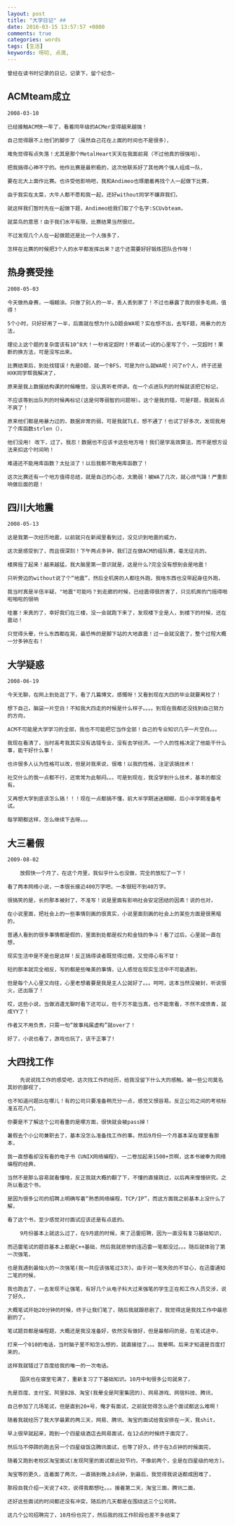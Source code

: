 ```yaml
---
layout: post 
title: "大学日记" ##
date: 2016-03-15 13:57:57 +0800
comments: true
categories: words
tags: [生活]
keywords: 唠叨, 点滴, 
---
```

	曾经在读书时记录的日记，记录下，留个纪念~

<!-- more -->
## ACMteam成立 ##
	2008-03-10  
	
	已经接触ACM快一年了，看着同年级的ACMer变得越来越强！  

	自己觉得跟不上他们的脚步了（虽然自己花在上面的时间也不是很多），  

	难免觉得有点失落！尤其是那个MetalHeart天天在我面前晃（不过他真的很强哈），  

	把我搞得心神不宁的。他作比赛是最积极的，这次他联系好了其他两个强人组成一队，  

	要在北大上面作比赛。也许受他影响吧，我和Andimeo也琢磨着再找个人一起做下比赛，  

	由于我实在太菜，大牛人都不愿和我一起，还好without同学不嫌弃我们，  

	就这样我们暂时先在一起做下题，Andimeo给我们取了个名字:SCUvbteam，  

	就菜鸟的意思！由于我们水平有限，比赛结果当然很烂。 

	不过发现几个人在一起做题还是比一个人强多了，

	怎样在比赛的时候把3个人的水平都发挥出来？这个还需要好好锻炼团队合作呀！  


## 热身赛受挫 ##
	2008-05-03  

	今天做热身赛，一塌糊涂。只做了别人的一半，丢人丢到家了！不过也暴露了我的很多毛病，值得！
	
	5个小时，只好好用了一半，后面就在想为什么D题会WA呢？实在想不出，去写F题，用暴力的方法，  

	理论上这个题的复杂度该有10^8大！一秒肯定超时！怀着试一试的心里写了个，一交超时！果断的换方法，可是没写出来。
	
	比赛结束后，到处找错误！先是D题，就一个BFS，可是为什么就WA呢！问了n个人，终于还是HXK同学帮我解决了，  

	原来是我上数据结构课的时候睡觉，没认真听老师讲。在一个点进队列的时候就该把它标记，  

	不应该等到出队列的时候再标记(这是何等弱智的问题呀）。这个是我的错，可是F题，我就有点不爽了！  

	原来他们都是用暴力过的，数据非常的弱，可是我就TLE，想不通了！也试了好多次，发现我用了个库函数strlen（），  

	他们没用! 改下，过了。我忍！数据也不应该卡这些地方啥！我们是学高效算法，而不是想方设法来扣这个时间哟！  

	难道还不能用库函数？太扯淡了！以后我都不敢用库函数了！
	
	这次比赛还有一个地方值得总结，就是自己的心态，太脆弱！被WA了几次，就心烦气躁！严重影响做后面的题！  


## 四川大地震 ##
	
	2008-05-13  

	这是我第一次经历地震，以前就只在新闻里看到过，没见识到地震的威力，  

	这次是感受到了，而且很深刻！下午两点多钟，我们正在做ACM的组队赛，毫无征兆的，  

	楼房摇了起来！越来越猛，我大脑里第一意识就是，这是什么?完全没有想到会是地震！  

	只听旁边的without说了个“地震”，然后全机房的人都往外跑，我啥东西也没带起身往外跑，		
  
	我当时真是半信半疑，"地震"可能吗？到走廊的时候，已经震得很厉害了，只见机房的门摇得啪啦啪啦的很响  
	
	哇塞！来真的了，幸好我们在三楼，没一会就跑下来了，发现楼下全是人，到楼下的时候，还在震动！		

	只觉得头晕，什么东西都在晃，最恐怖的是脚下站的大地直震！过一会就没震了，整个过程大概一分多钟左右！  


## 大学疑惑 ##
	2008-06-19  

	今天无聊，在网上到处逛了下，看了几篇博文，感慨呀！又看到现在大四的毕业就要离校了！  

	想下自己，脑袋一片空白！不知我大四走的时候是什么样子。。。。到现在我都还没找到自己努力的方向，

	ACM不可能是大学学习的全部，我也不可能把它当作全部！自己的专业知识几乎一片空白。。。
	
	我现在看清了，当时高考我其实没有选错专业，没有去学经济。一个人的性格决定了他能干什么事，能干好什么事！
	
	也许很多人认为性格可以改，但是对我来说，很难！以我的性格，注定该搞技术！
	
	社交什么的我一点都不行，还常常为此郁闷。。。可是到现在，我没学到什么技术，基本的都没有。
	
	又再想大学到底该怎么搞！！！现在一点都搞不懂，前大半学期迷迷糊糊，后小半学期准备考试。
	
	每学期都这样，怎么继续下去呀。。。

## 大三暑假 ##
	2009-08-02  

		放假快一个月了，在这个月里，我似乎什么也没做，完全的放松了一下！

	看了两本网络小说，一本很长接近400万字吧，一本很短不到40万字。

	很搞笑的是，长的那本被封了，不准写！说是里面有影响社会安定团结的因素！说的也对，  

	在小说里面，把社会上的一些事情刻画的很真实，小说里面刻画的社会上的某些方面是很黑暗的，  
	
	普通人看到的很多事情都是假的，里面到处都是权力和金钱的争斗！看了过后，心里就一直在想，
	
	现实生活中是不是也是这样！反正搞得读者既觉得过瘾，又觉得心有不甘！  

	短的那本就完全相反，写的都是些唯美的事情，让人感觉在现实生活中不可能遇到， 

	但是每个人心里又向往，心里老想着要是我是主人公就好了。。。呵呵，这本当然没被封，听说很火，还出版了！  

	哎，这些小说，当做消遣无聊时看下还可以，但千万不能当真，也不能常看，不然不成愤青，就成YY了！  

	作者又不用负责，只需一句“故事纯属虚构”就over了！  

	好了，小说也看了，游戏也玩了，该干正事了!


## 大四找工作 ##
		先说说找工作的感受吧，这次找工作的经历，给我没留下什么大的感触。被一些公司莫名其妙的鄙视了，  
	
	也不知道问题出在哪儿！有的公司只要准备稍充分一点，感觉又恨容易。反正公司之间的考核标准五花八门，
	
	你要是不了解这个公司看重的是哪方面，很快就会被pass掉！
	
	暑假去个小公司兼职去了，基本没怎么准备找工作的事。然后9月份一个月基本呆在寝室看那本，	
	
	我一直想看却没有看的电子书《UNIX网络编程》，一二卷加起来1500+页啊，这本书被奉为网络编程的经典，
	
	当然不是那么容易就看懂啥，反正我就大概的翻了下，不懂的直接跳过，以后再来慢慢研究。之所以看这个书，
	
	是因为很多公司的招聘上明确写着“熟悉网络编程，TCP/IP”，而这方面我之前基本上没什么了解，
	
	看了这个书，至少感觉对付面试应该还是有点底的。
	
		9月份基本上就这么过了，在9月底的时候，来了迅雷招聘，因为一直没有复习基础知识，
	
	而迅雷笔试的题目基本上都是C++基础，然后我就悲惨的连迅雷一笔都没过。。。随后就体验了第一次强笔，
	
	也是我遇到最恼火的一次强笔(我一共应该强笔过3次)。由于对一笔失败的不甘心，在迅雷通知二笔的时候，
	
	我也跑去了，一去发现不让强笔，有好几个从电子科大过来强笔的学生正在和工作人员交涉，说了好久，
	
	大概笔试开始20分钟的时候，终于让我们笔了，随后我就跟悲剧了，我觉得这是我找工作中最悲剧的了。
	
	笔试题目都是编程题，大概还是我没准备好，依然没有做好，但是最郁闷的是，在笔试途中，
	
	打来一个010的电话，当时脑子里不知怎么想的，就直接挂了。。。我晕啊。后来才知道是百度打来的，
	
	这样我就错过了百度给我的唯一的一次电话。
	
		国庆也在寝室宅满了，重新复习了下基础知识。10月中旬很多公司就来了，
	
	先是百度、支付宝、阿里B2B、淘宝(我晕全是阿里集团的)、网易游戏、网宿科技、腾讯，
	
	自己参加了几场笔试，但是直到20+号，俺才有面试，之前就觉得怎么进个面试都这么难啊！
	
	随着我就经历了我大学最累的两三天，网易、腾讯、淘宝的面试给我安排在一天，我shit，
	
	早上很早就起来，跑到一个四星级酒店去网易面试，在12点的时候终于面完了，
	
	然后马不停蹄的跑去另一个四星级饭店腾讯面试，也等了好久，终于在3点钟的时候面完，
	
	随着又跑到老校区淘宝面试(发现阿里的面试都比较节约，不像前两个，全是在四星级的地方)。
	
	淘宝等的更久，连着面了两次，一直搞到晚上8点钟，到最后，我觉得我说话都成困难了，
	
	那段自我介绍一天说了4次，说得我都想吐。。。接着第二天，淘宝三面，腾讯二面，
	
	还好这些面试的时间都还没有冲突，随后的几天都是在围绕这三个公司转。
	
	这几个公司招聘完了，10月份也完了，然后我的找工作阶段也差不多结束了